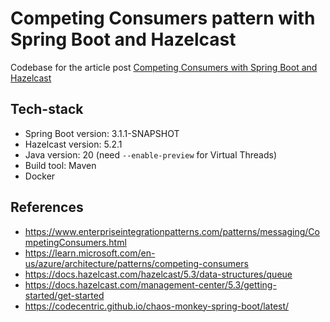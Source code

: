 # Competing Consumers pattern with Spring Boot and Hazelcast
Codebase for the article post [Competing Consumers with Spring Boot and Hazelcast](https://dzone.com/articles/Competing-Consumers-with-Spring-Boot-and-Hazelcast)

## Tech-stack
- Spring Boot version: 3.1.1-SNAPSHOT
- Hazelcast version: 5.2.1
- Java version: 20 (need `--enable-preview` for Virtual Threads)
- Build tool: Maven
- Docker 

## References
- https://www.enterpriseintegrationpatterns.com/patterns/messaging/CompetingConsumers.html
- https://learn.microsoft.com/en-us/azure/architecture/patterns/competing-consumers
- https://docs.hazelcast.com/hazelcast/5.3/data-structures/queue
- https://docs.hazelcast.com/management-center/5.3/getting-started/get-started
- https://codecentric.github.io/chaos-monkey-spring-boot/latest/

